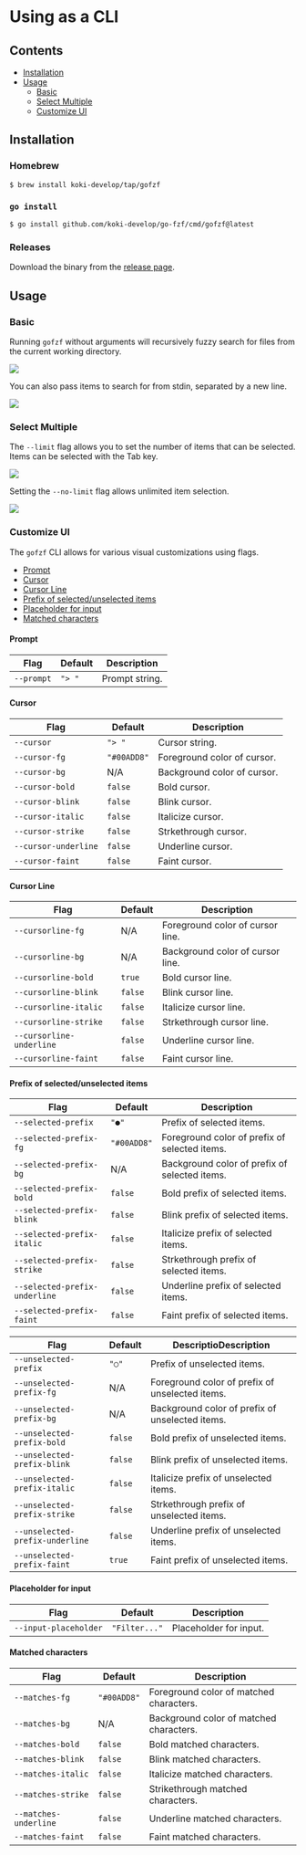 # Using as a CLI

## Contents

- [Installation](#installation)
- [Usage](#usage)
  - [Basic](#basic)
  - [Select Multiple](#select-multiple)
  - [Customize UI](#customize-ui)

## Installation

### Homebrew

```console
$ brew install koki-develop/tap/gofzf
```

### `go install`

```console
$ go install github.com/koki-develop/go-fzf/cmd/gofzf@latest
```

### Releases

Download the binary from the [release page](https://github.com/koki-develop/go-fzf/releases/latest).

## Usage

### Basic

Running `gofzf` without arguments will recursively fuzzy search for files from the current working directory.

![](./basic.gif)

You can also pass items to search for from stdin, separated by a new line.

![](./basic-stdin.gif)

### Select Multiple

The `--limit` flag allows you to set the number of items that can be selected.  
Items can be selected with the Tab key.

![](./limit.gif)

Setting the `--no-limit` flag allows unlimited item selection.

![](./no-limit.gif)

### Customize UI

The `gofzf` CLI allows for various visual customizations using flags.

- [Prompt](#prompt)
- [Cursor](#cursor)
- [Cursor Line](#cursor-line)
- [Prefix of selected/unselected items](#prefix-of-selectedunselected-items)
- [Placeholder for input](#placeholder-for-input)
- [Matched characters](#matched-characters)

#### Prompt

| Flag       | Default | Description    |
| ---------- | ------- | -------------- |
| `--prompt` | `"> "`  | Prompt string. |

#### Cursor

| Flag                 | Default     | Description                 |
| -------------------- | ----------- | --------------------------- |
| `--cursor`           | `"> "`      | Cursor string.              |
| `--cursor-fg`        | `"#00ADD8"` | Foreground color of cursor. |
| `--cursor-bg`        | N/A         | Background color of cursor. |
| `--cursor-bold`      | `false`     | Bold cursor.                |
| `--cursor-blink`     | `false`     | Blink cursor.               |
| `--cursor-italic`    | `false`     | Italicize cursor.           |
| `--cursor-strike`    | `false`     | Strkethrough cursor.        |
| `--cursor-underline` | `false`     | Underline cursor.           |
| `--cursor-faint`     | `false`     | Faint cursor.               |

#### Cursor Line

| Flag                     | Default | Description                      |
| ------------------------ | ------- | -------------------------------- |
| `--cursorline-fg`        | N/A     | Foreground color of cursor line. |
| `--cursorline-bg`        | N/A     | Background color of cursor line. |
| `--cursorline-bold`      | `true`  | Bold cursor line.                |
| `--cursorline-blink`     | `false` | Blink cursor line.               |
| `--cursorline-italic`    | `false` | Italicize cursor line.           |
| `--cursorline-strike`    | `false` | Strkethrough cursor line.        |
| `--cursorline-underline` | `false` | Underline cursor line.           |
| `--cursorline-faint`     | `false` | Faint cursor line.               |

#### Prefix of selected/unselected items

| Flag                          | Default     | Description                                   |
| ----------------------------- | ----------- | --------------------------------------------- |
| `--selected-prefix`           | `"●"`       | Prefix of selected items.                     |
| `--selected-prefix-fg`        | `"#00ADD8"` | Foreground color of prefix of selected items. |
| `--selected-prefix-bg`        | N/A         | Background color of prefix of selected items. |
| `--selected-prefix-bold`      | `false`     | Bold prefix of selected items.                |
| `--selected-prefix-blink`     | `false`     | Blink prefix of selected items.               |
| `--selected-prefix-italic`    | `false`     | Italicize prefix of selected items.           |
| `--selected-prefix-strike`    | `false`     | Strkethrough prefix of selected items.        |
| `--selected-prefix-underline` | `false`     | Underline prefix of selected items.           |
| `--selected-prefix-faint`     | `false`     | Faint prefix of selected items.               |

| Flag                            | Default | DescriptioDescription                           |
| ------------------------------- | ------- | ----------------------------------------------- |
| `--unselected-prefix`           | `"◯"`   | Prefix of unselected items.                     |
| `--unselected-prefix-fg`        | N/A     | Foreground color of prefix of unselected items. |
| `--unselected-prefix-bg`        | N/A     | Background color of prefix of unselected items. |
| `--unselected-prefix-bold`      | `false` | Bold prefix of unselected items.                |
| `--unselected-prefix-blink`     | `false` | Blink prefix of unselected items.               |
| `--unselected-prefix-italic`    | `false` | Italicize prefix of unselected items.           |
| `--unselected-prefix-strike`    | `false` | Strkethrough prefix of unselected items.        |
| `--unselected-prefix-underline` | `false` | Underline prefix of unselected items.           |
| `--unselected-prefix-faint`     | `true`  | Faint prefix of unselected items.               |

#### Placeholder for input

| Flag                  | Default       | Description            |
| --------------------- | ------------- | ---------------------- |
| `--input-placeholder` | `"Filter..."` | Placeholder for input. |

#### Matched characters

| Flag                  | Default     | Description                             |
| --------------------- | ----------- | --------------------------------------- |
| `--matches-fg`        | `"#00ADD8"` | Foreground color of matched characters. |
| `--matches-bg`        | N/A         | Background color of matched characters. |
| `--matches-bold`      | `false`     | Bold matched characters.                |
| `--matches-blink`     | `false`     | Blink matched characters.               |
| `--matches-italic`    | `false`     | Italicize matched characters.           |
| `--matches-strike`    | `false`     | Strikethrough matched characters.       |
| `--matches-underline` | `false`     | Underline matched characters.           |
| `--matches-faint`     | `false`     | Faint matched characters.               |
